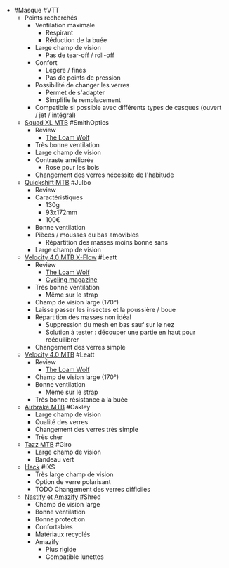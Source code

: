 - #Masque #VTT
	- Points recherchés
		- Ventilation maximale
			- Respirant
			- Réduction de la buée
		- Large champ de vision
			- Pas de tear-off / roll-off
		- Confort
			- Légère / fines
			- Pas de points de pression
		- Possibilité de changer les verres
			- Permet de s'adapter
			- Simplifie le remplacement
		- Compatible si possible avec différents types de casques (ouvert / jet / intégral)
	- [Squad XL MTB](https://www.smithoptics.com/fr_FR/p/goggle/squad-xl-mtb-masques-de-vtt/SQUAD-XL-MTB-GOGGLES.html) #SmithOptics
		- Review
			- [The Loam Wolf](https://theloamwolf.com/2020/08/27/review-smith-squad-xl-goggle/)
		- Très bonne ventilation
		- Large champ de vision
		- Contraste améliorée
			- Rose pour les bois
		- Changement des verres nécessite de l'habitude
	- [Quickshift MTB](https://www.julbo.com/fr_fr/masques/quickshift-mtb#216=2706&318=24017) #Julbo
		- Review
		- Caractéristiques
			- 130g
			- 93x172mm
			- 100€
		- Bonne ventilation
		- Pièces / mousses du bas amovibles
			- Répartition des masses moins bonne sans
		- Large champ de vision
	- [Velocity 4.0 MTB X-Flow](https://leatt.com/int/product/goggle-velocity-4-0-mtb-x-flow-iriz-v24?selected-color=granite) #Leatt
		- Review
			- [The Loam Wolf](https://theloamwolf.com/2023/11/30/review-leatt-4-0-x-flow-goggles/)
			- [Cycling magazine](https://cyclingmagazine.ca/mtb/review-fixing-leatt-x-flow-4-0-goggles/)
		- Très bonne ventilation
			- Même sur le strap
		- Champ de vision large (170°)
		- Laisse passer les insectes et la poussière / boue
		- Répartition des masses non idéal
			- Suppression du mesh en bas sauf sur le nez
			- Solution à tester : découper une partie en haut pour reéquilibrer
		- Changement des verres simple
	- [Velocity 4.0 MTB](https://leatt.com/int/product/goggle-velocity-4-0-mtb-v24?selected-color=lime) #Leatt
		- Review
			- [The Loam Wolf](https://theloamwolf.com/2020/11/25/review-leatt-velocity-4-0-goggles/)
		- Champ de vision large (170°)
		- Bonne ventilation
			- Même sur le strap
		- Très bonne résistance à la buée
	- [Airbrake MTB](https://www.oakley.com/fr-fr/product/W0OO7107M?variant=888392428653) #Oakley
		- Large champ de vision
		- Qualité des verres
		- Changement des verres très simple
		- Très cher
	- [Tazz MTB](https://www.giro.fr/products/masques-vtt-tazz?variant=46022203834657) #Giro
		- Large champ de vision
		- Bandeau vert
	- [Hack](https://ixs.com/en/mtb/mtb-equipment/goggles/1608/goggle-hack-black/mirror-gold) #IXS
		- Très large champ de vision
		- Option de verre polarisant
		- TODO Changement des verres difficiles
	- [Nastify](https://shredoptics.com/en-eu/collections/mountain_bike/products/nastify-plus-mtb?variant=48479855313223) et [Amazify](https://shredoptics.com/en-eu/collections/mountain_bike/products/amazify-plus-mtb) #Shred
		- Champ de vision large
		- Bonne ventilation
		- Bonne protection
		- Confortables
		- Matériaux recyclés
		- Amazify
			- Plus rigide
			- Compatible lunettes